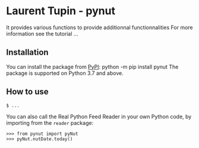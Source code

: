 # Laurent Tupin - pynut

It provides various functions to provide additionnal functionnalities
For more information see the tutorial ...

## Installation

You can install the package from [PyPI](https://pypi.org/project/pynut/):
    python -m pip install pynut
The package is supported on Python 3.7 and above.

## How to use

    $ ...
    


You can also call the Real Python Feed Reader in your own Python code, by importing from the `reader` package:

    >>> from pynut import pyNut
    >>> pyNut.nutDate.today()
  